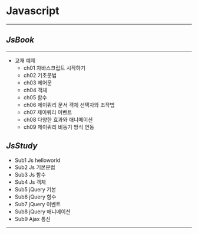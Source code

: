 # Javascript
------
## _JsBook_
------
- 교재 예제
	- ch01 자바스크립트 시작하기
	- ch02 기초문법
	- ch03 제어문
	- ch04 객체
	- ch05 함수
	- ch06 제이쿼리 문서 객체 선택자와 조작법
	- ch07 제이쿼리 이벤트
	- ch08 다양한 효과와 애니메이션
	- ch09 제이쿼리 비동기 방식 연동
	
## _JsStudy_
- Sub1 Js helloworld
- Sub2 Js 기본문법
- Sub3 Js 함수
- Sub4 Js 객체
- Sub5 jQuery 기본
- Sub6 jQuery 함수
- Sub7 jQuery 이벤트
- Sub8 jQuery 애니메이션
- Sub9 Ajax 통신
------